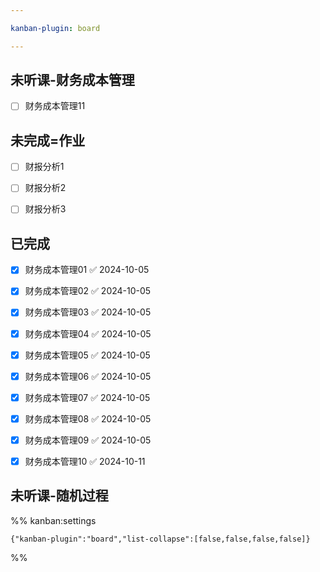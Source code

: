 ```yaml
---

kanban-plugin: board

---
```


## 未听课-财务成本管理

- [ ] 财务成本管理11


## 未完成=作业

- [ ] 财报分析1
- [ ] 财报分析2
- [ ] 财报分析3


## 已完成

- [x] 财务成本管理01 ✅ 2024-10-05
- [x] 财务成本管理02 ✅ 2024-10-05
- [x] 财务成本管理03 ✅ 2024-10-05
- [x] 财务成本管理04 ✅ 2024-10-05
- [x] 财务成本管理05 ✅ 2024-10-05
- [x] 财务成本管理06 ✅ 2024-10-05
- [x] 财务成本管理07 ✅ 2024-10-05
- [x] 财务成本管理08 ✅ 2024-10-05
- [x] 财务成本管理09 ✅ 2024-10-05
- [x] 财务成本管理10 ✅ 2024-10-11


## 未听课-随机过程





%% kanban:settings
```
{"kanban-plugin":"board","list-collapse":[false,false,false,false]}
```
%%
